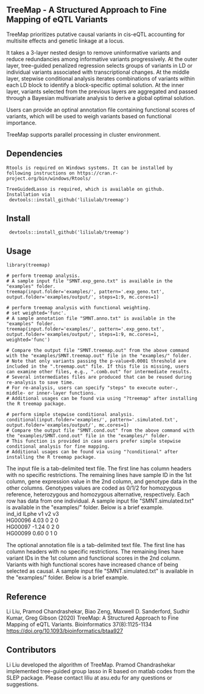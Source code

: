 ## TreeMap - A Structured Approach to Fine Mapping of eQTL Variants
TreeMap prioritizes putative causal variants in cis-eQTL accounting for multisite effects and genetic linkage at a locus. 

It takes a 3-layer nested design to remove uninformative variants and reduce redundancies among informative variants progressively.  At the outer layer, tree-guided penalized regression selects groups of variants in LD or individual variants associated with transcriptional changes. At the middle layer, stepwise conditional analysis iterates combinations of variants within each LD block to identify a block-specific optimal solution. At the inner layer, variants selected from the previous layers are aggregated and passed through a Bayesian multivariate analysis to derive a global optimal solution. 

Users can provide an optinal annotation file containing functional scores of variants, which will be used to weigh variants based on functional importance.

TreeMap supports parallel processing in cluster environment.

## Dependencies 
````
Rtools is required on Windows systems. It can be installed by following instructions on https://cran.r-project.org/bin/windows/Rtools/

TreeGuidedLasso is required, which is available on github. Installation via  
 devtools::install_github('liliulab/treemap')
````
## Install 
````
 devtools::install_github('liliulab/treemap')
````

## Usage
```` 
library(treemap)

# perform treemap analysis. 
# A sample input file "SMNT.exp_geno.txt" is available in the "examples" folder. 
treemap(input.folder='examples/', pattern='.exp_geno.txt', output.folder='examples/output/', steps=1:9, mc.cores=1) 

# perform treemap analysis with functional weighting. 
# set weighted='func'.
# A sample annotation file "SMNT.anno.txt" is available in the "examples" folder. 
treemap(input.folder='examples/', pattern='.exp_geno.txt', output.folder='examples/output/', steps=1:9, mc.cores=1, weighted='func')

# Compare the output file "SMNT.treemap.out" from the above command with the "examples/SMNT.treemap.out" file in the "examples/" folder. 
# Note that only variants passing the p-value<0.0001 threshold are included in the ".treemap.out" file. If this file is missing, users can examine other files, e.g., ".comb.out" for intermediate results.
# Several intermediates files are produced that can be reused during re-analysis to save time. 
# For re-analysis, users can specify "steps" to execute outer-, middle- or inner-layer functions. 
# Additional usages can be found via using "?treemap" after installing the R treemap package.
 
# perform simple stepwise conditional analysis. 
conditional(input.folder='examples/', pattern='.simulated.txt', output.folder='examples/output/', mc.cores=1)
# Compare the output file "SMNT.cond.out" from the above command with the "examples/SMNT.cond.out" file in the "examples/" folder.  
# This function is provided in case users prefer simple stepwise conditional analysis for fine mapping. 
# Additional usages can be found via using "?conditional" after installing the R treemap package.

````

The input file is a tab-delimited text file. The first line has column headers with no specific restrictions. The remaining lines have sample ID in the 1st column, gene expression value in the 2nd column, and genotype data in the other columns. Genotypes values are coded as 0/1/2 for homozygous reference, heterozygous and homozygous alternative, respectively. Each row has data from one individual. A sample input file "SMNT.simulated.txt" is available in the "examples/" folder. Below is a brief example.<br>
ind_id	ILphe	v1	v2	v3<br>
HG00096	4.03	0	2	0<br>
HG00097	-1.24	0	2	0<br>
HG00099	0.60	0	1	0<br>

The optional annotation file is a tab-delimited text file. The first line has column headers with no specific restrictions. The remaining lines have variant IDs in the 1st column and functional scores in the 2nd column. Variants with high functional scores have increased chance of being selected as causal. A sample input file "SMNT.simulated.txt" is available in the "examples/" folder. Below is a brief example.<br>

## Reference

Li Liu, Pramod Chandrashekar, Biao Zeng, Maxwell D. Sanderford, Sudhir Kumar, Greg Gibson (2020) TreeMap: A Structured Approach to Fine Mapping of eQTL Variants. Bioinformatics 37(8):1125-1134 https://doi.org/10.1093/bioinformatics/btaa927 

## Contributors
Li Liu developed the algorithm of TreeMap. Pramod Chandrashekar implemented tree-guided group lasso in R based on matlab codes from the SLEP package. Please contact liliu at asu.edu for any questions or suggestions.
